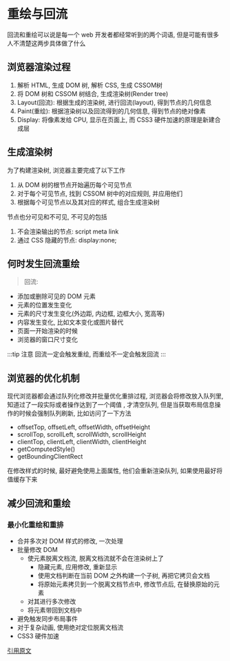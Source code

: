 # 重绘与回流

回流和重绘可以说是每一个 web 开发者都经常听到的两个词语, 但是可能有很多人不清楚这两步具体做了什么

## 浏览器渲染过程

1. 解析 HTML, 生成 DOM 树, 解析 CSS, 生成 CSSOM树
2. 将 DOM 树和 CSSOM 树结合, 生成渲染树(Render tree)
3. Layout(回流): 根据生成的渲染树, 进行回流(layout), 得到节点的几何信息
4. Paint(重绘): 根据渲染树以及回流得到的几何信息, 得到节点的绝对像素
5. Display: 将像素发给 CPU, 显示在页面上, 而 CSS3 硬件加速的原理是新建合成层

## 生成渲染树

为了构建渲染树, 浏览器主要完成了以下工作

1. 从 DOM 树的根节点开始遍历每个可见节点
2. 对于每个可见节点, 找到 CSSOM 树中的对应规则, 并应用他们
3. 根据每个可见节点以及其对应的样式, 组合生成渲染树

节点也分可见和不可见, 不可见的包括

1. 不会渲染输出的节点: script meta link
2. 通过 CSS 隐藏的节点: display:none; 

## 何时发生回流重绘

>回流:

- 添加或删除可见的 DOM 元素
- 元素的位置发生变化
- 元素的尺寸发生变化(外边距, 内边框, 边框大小, 宽高等)
- 内容发生变化, 比如文本变化或图片替代
- 页面一开始渲染的时候
- 浏览器的窗口尺寸变化

:::tip 注意
回流一定会触发重绘, 而重绘不一定会触发回流
:::

## 浏览器的优化机制

现代浏览器都会通过队列化修改并批量优化重排过程, 浏览器会将修改放入队列里, 知道过了一段实际或者操作达到了一个阈值
, 才清空队列, 但是当获取布局信息操作的时候会强制队列刷新, 比如访问了一下方法

- offsetTop, offsetLeft, offsetWidth, offsetHeight
- scrollTop, scrollLeft, scrollWidth, scrollHeight
- clientTop, clientLeft, clientWidth, clientHeight
- getComputedStyle()
- getBoundingClientRect

在修改样式的时候, 最好避免使用上面属性, 他们会重新渲染队列, 如果使用最好将值缓存下来

## 减少回流和重绘

### 最小化重绘和重排

- 合并多次对 DOM 样式的修改, 一次处理
- 批量修改 DOM
    - 使元素脱离文档流, 脱离文档流就不会在渲染树上了
        - 隐藏元素, 应用修改, 重新显示
        - 使用文档判断在当前 DOM 之外构建一个子树, 再把它拷贝会文档
        - 将原始元素拷贝到一个脱离文档节点中, 修改节点后, 在替换原始的元素
    - 对其进行多次修改
    - 将元素带回到文档中
- 避免触发同步布局事件
- 对于复杂动画, 使用绝对定位脱离文档流
- CSS3 硬件加速 

[引用原文](https://github.com/chenjigeng/blog/issues/4)
